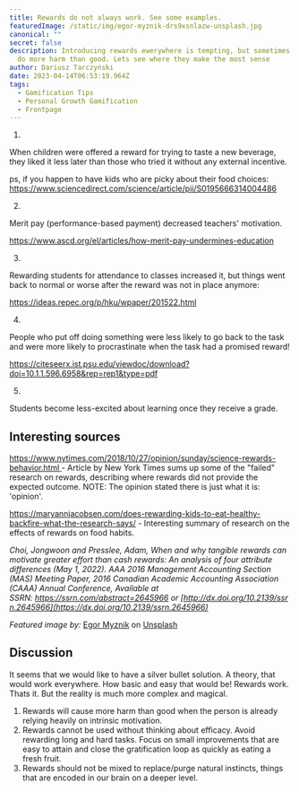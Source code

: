 ```yaml
---
title: Rewards do not always work. See some examples.
featuredImage: /static/img/egor-myznik-drs9xsnlazw-unsplash.jpg
canonical: ""
secret: false
description: Introducing rewards ewerywhere is tempting, but sometimes they may
  do more harm than good. Lets see where they make the most sense
author: Dariusz Tarczyński
date: 2023-04-14T06:53:19.964Z
tags:
  - Gamification Tips
  - Personal Growth Gamification
  - Frontpage
---
```

1.

When children were offered a reward for trying to taste a new beverage, they liked it less later than those who tried it without any external incentive.

ps, if you happen to have kids who are picky about their food choices: <https://www.sciencedirect.com/science/article/pii/S0195666314004486>

2.

Merit pay (performance-based payment) decreased teachers' motivation.

<https://www.ascd.org/el/articles/how-merit-pay-undermines-education>

3.

Rewarding students for attendance to classes increased it, but things went back to normal or worse after the reward was not in place anymore:

<https://ideas.repec.org/p/hku/wpaper/201522.html>

4.

People who put off doing something were less likely to go back to the task and were more likely to procrastinate when the task had a promised reward!

<https://citeseerx.ist.psu.edu/viewdoc/download?doi=10.1.1.596.6958&rep=rep1&type=pdf>

5.

Students become less-excited about learning once they receive a grade.

## Interesting sources

[https://www.nytimes.com/2018/10/27/opinion/sunday/science-rewards-behavior.html ](https://www.nytimes.com/2018/10/27/opinion/sunday/science-rewards-behavior.html)- Article by New York Times sums up some of the "failed" research on rewards, describing where rewards did not provide the expected outcome. NOTE: The opinion stated there is just what it is: 'opinion'.

<https://maryannjacobsen.com/does-rewarding-kids-to-eat-healthy-backfire-what-the-research-says/> - Interesting summary of research on the effects of rewards on food habits.

*Choi, Jongwoon and Presslee, Adam, When and why tangible rewards can motivate greater effort than cash rewards: An analysis of four attribute differences (May 1, 2022). AAA 2016 Management Accounting Section (MAS) Meeting Paper, 2016 Canadian Academic Accounting Association (CAAA) Annual Conference, Available at SSRN: <https://ssrn.com/abstract=2645966> or [http://dx.doi.org/10.2139/ssrn.2645966](https://dx.doi.org/10.2139/ssrn.2645966)*

*Featured image by:* [Egor Myznik](https://unsplash.com/@vonshnauzer?utm_source=unsplash&utm_medium=referral&utm_content=creditCopyText) on [Unsplash](https://unsplash.com/photos/DRs9XsNlAZw?utm_source=unsplash&utm_medium=referral&utm_content=creditCopyText)

## Discussion

It seems that we would like to have a silver bullet solution. A theory, that would work everywhere. How basic and easy that would be! Rewards work. Thats it. But the reality is much more complex and magical.

1. Rewards will cause more harm than good when the person is already relying heavily on intrinsic motivation.
2. Rewards cannot be used without thinking about efficacy. Avoid rewarding long and hard tasks. Focus on small improvements that are easy to attain and close the gratification loop as quickly as eating a fresh fruit.
3. Rewards should not be mixed to replace/purge natural instincts, things that are encoded in our brain on a deeper level.